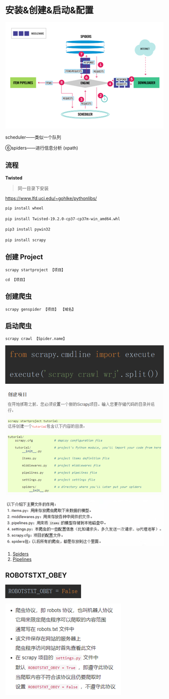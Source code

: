 # 安装&创建&启动&配置

![ee80abf8018ddee8d3a247ab536c56b9](安装&创建&启动&配置.assets/ee80abf8018ddee8d3a247ab536c56b9.png)

scheduler——类似一个队列

⑥spiders——进行信息分析 (xpath)

## 流程



**Twisted**

> 同一目录下安装

<https://www.lfd.uci.edu/~gohlke/pythonlibs/>

```bash
pip install wheel

pip install Twisted-19.2.0-cp37-cp37m-win_amd64.whl

pip3 install pywin32

pip install scrapy
```

## 创建 Project

`scrapy startproject 【项目】`

`cd 【项目】`

## 创建爬虫

`scrapy genspider 【项目】 【域名】`

## 启动爬虫

`scrapy crawl 【Spider.name】`

![1562912408323](安装&创建&启动&配置.assets/1562912408323.png)

![1555830361803](安装&创建&启动&配置.assets/1555830361803.png)

![1557632746412](安装&创建&启动&配置.assets/1557632746412.png)

<ol>
    <li><a href='Spiders'>Spiders</a></li>
    <li><a href='Pipelines'>Pipelines</a></li>
</ol>

## ROBOTSTXT_OBEY

![1555842568000](安装&创建&启动&配置.assets/1555842568000.png)

![1555842553546](安装&创建&启动&配置.assets/1555842553546.png)

